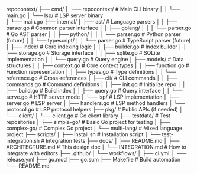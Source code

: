 repocontext/
├── cmd/
│   ├── repocontext/           # Main CLI binary
│   │   └── main.go
│   └── lsp/                   # LSP server binary  
│       └── main.go
├── internal/
│   ├── ast/                   # Language parsers
│   │   ├── parser.go          # Common parser interface
│   │   ├── golang/
│   │   │   └── parser.go      # Go AST parser
│   │   ├── python/
│   │   │   └── parser.go      # Python parser (future)
│   │   └── typescript/
│   │       └── parser.go      # TypeScript parser (future)
│   ├── index/                 # Core indexing logic
│   │   ├── builder.go         # Index builder
│   │   ├── storage.go         # Storage interface
│   │   ├── sqlite.go          # SQLite implementation
│   │   └── query.go           # Query engine
│   ├── models/                # Data structures
│   │   ├── context.go         # Core context types
│   │   ├── function.go        # Function representation
│   │   ├── types.go           # Type definitions
│   │   └── reference.go       # Cross-references
│   ├── cli/                   # CLI commands
│   │   ├── commands.go        # Command definitions
│   │   ├── init.go           # Initialize repo
│   │   ├── build.go          # Build index
│   │   ├── query.go          # Query interface
│   │   └── serve.go          # HTTP server mode
│   └── lsp/                   # LSP implementation
│       ├── server.go          # LSP server
│       ├── handlers.go        # LSP method handlers
│       └── protocol.go        # LSP protocol helpers
├── pkg/                       # Public APIs (if needed)
│   └── client/
│       └── client.go          # Go client library
├── testdata/                  # Test repositories
│   ├── simple-go/             # Basic Go project for testing
│   ├── complex-go/            # Complex Go project
│   └── multi-lang/            # Mixed language project
├── scripts/
│   ├── install.sh             # Installation script
│   └── test-integration.sh    # Integration tests
├── docs/
│   ├── README.md
│   ├── ARCHITECTURE.md        # This design doc
│   └── INTEGRATION.md         # How to integrate with editors
├── .github/
│   └── workflows/
│       ├── ci.yml
│       └── release.yml
├── go.mod
├── go.sum
├── Makefile                   # Build automation
└── README.md
